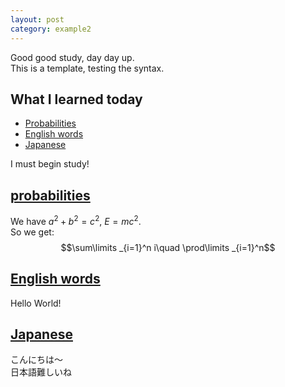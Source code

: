 ```yaml
---
layout: post
category: example2
---
```


Good good study, day day up.\
This is a template, testing the syntax.

## What I learned today
- [Probabilities](#probabilities)
- [English words](#English-words)
- [Japanese](#Japanese)

I must begin study!

## [probabilities](#probabilities)

We have $a^2+b^2=c^2$, $E=mc^2$.\
So we get:$$\sum\limits _{i=1}^n i\quad \prod\limits _{i=1}^n$$

## [English words](#English-words)

Hello World!

## [Japanese](#Japanese)

こんにちは～\
日本語難しいね
